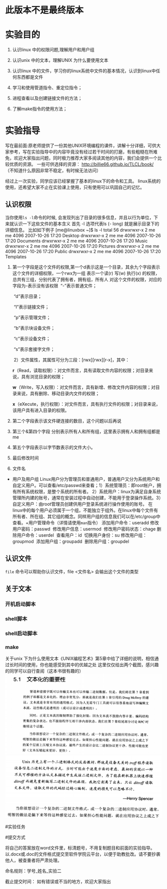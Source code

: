 # 此版本不是最终版本

# 实验目的

1. 认识linux 中的权限问题,理解用户和用户组
2. 认识unix 中的文本，理解UNIX 为什么要使用文本
3. 认识linux 中的文件，学习你的linux系统中文件的基本情况，认识到linux中任何东西都是文件

4. 学习和使用管道指令、重定位指令；
5. 进程查看以及创建链接文件的方法；
6. 了解make指令的使用方法；

# 实验指导
写在最前面:原老师提供了一份其他UNIX环境编程的课件，讲解十分详细，可供大家参考，写在实验指导中的内容毕竟没有经过若干时间的打磨，有些粗糙在所难免，欢迎大家指出问题，同时极力推荐大家多阅读其他的内容，我们会提供一个比较优质的资源。
一些可供选择的资源：
http://billie66.github.io/TLCL/book/  （不知道什么原因非常不稳定，有时候无法访问）


经过上一次实验，同学应该已经掌握了基本的linux下的命令和工具。
linux系统的使用，还希望大家不止在实验课上使用，只有使用可以巩固自己的记忆。 

## 认识权限 

当你使用`ls -l`命令的时候, 会发现列出了目录的很多信息，并且以行为单位，下来就认识一下这些文件的基本含义
首先 -l 选项代表ls (- long) 就是展示目录下的详细信息。 比如如下例子
[me@linuxbox ~]$ ls -l
total 56
drwxrwxr-x 2  me  me  4096  2007-10-26  17:20  Desktop
drwxrwxr-x 2  me  me  4096  2007-10-26  17:20  Documents
drwxrwxr-x 2  me  me  4096  2007-10-26  17:20  Music
drwxrwxr-x 2  me  me  4096  2007-10-26  17:20  Pictures
drwxrwxr-x 2  me  me  4096  2007-10-26  17:20  Public
drwxrwxr-x 2  me  me  4096  2007-10-26  17:20  Templates

1. 第一个字段是这个文件的权限,第一个d表示这是一个目录，其余九个字段表示这个文件的详细权限，一个rwx为一组 表示一个读(r) 写(w) 执行(x) 的权限，总共有三组，分别代表了拥有者，拥有组，所有人 对这个文件的权限，对应的字段为-表示没有该权限
   ​		“-”表示普通文件；

   ​		“d”表示目录；

   ​		“l”表示链接文件；

   ​		“p”表示管理文件；

   ​		“b”表示块设备文件；

   ​		“c”表示设备文件；

   ​		“s”表示套接字文件；

   ​	2）文件属性，其属性可分为三段：\[rwx]\[rwx][r-x]，其中：

   ​		**r**（Read，读取权限）：对文件而言，具有读取文件内容的权限；对目录来说，具有浏览目录的权限；

   ​		**w**（Write，写入权限）：对文件而言，具有新增、修改文件内容的权限；对目录来说，具有删除、移动目录内文件的权限；

   ​		**x**（eXecute，执行权限）：对文件而言，具有执行文件的权限；对目录来说，该用户具有进入目录的权限。

2. 第二个字段表示该文件硬连接的数目，这个问题以后再说
3. 第三个&第四个字段 分别表示所有人和所有组，这里表示拥有人和拥有组都是me 
4. 第五个字段表示以字节数表示的文件大小。
5. 最后修改时间
6. 文件名
+ 用户及用户组
Linux用户分为管理员和普通用户，普通用户又分为系统用户和自定义用户。可以查看/etc/passwd来查看；
   ​	1）系统管理员：即root帐户，拥有所有系统权限，是整个系统的所有者。
   ​	2）系统用户：linux为满足自身系统管理所内建的账号，通常在安装过程中自动创建，不能用于登录操作系统。
   ​	3）自定义用户：由root管理员创建供用户登录系统进行操作使用的账号。
   ​	在linux中的每个用户必须属于一个组，不能独立于组外。在linux中每个文件有所有者、所在组、其它组的概念。同样用户组的信息我们可以在/etc/group中查看。
​+用户管理命令（详情请使用`man`指令）
         添加用户命令：useradd
​			修改用户密码：passwd
​			修改用户信息：usermod
​			修改用户密码状态：chage
​			删除用户命令：userdel
​			查看用户：id
​			切换用户身份：su
​			修改用户组：groupmod
​			添加用户组：groupadd
​			删除用户组：groupdel
## 认识文件
`file` 命令可以帮助你认识文件，file <文件名> 会输出这个文件的类型 

## 关于文本

### 开机启动脚本 

### shell脚本

### shell启动脚本

### make 


关于unix 下为什么使用文本《UNIX编程艺术》第5章中给了详细的说明，相信通过长时间的使用，你也能感受到其中的优越之处
这里仅仅给出两个截图，感兴趣的同学可以自行查阅（这本书很有趣的）
![例子1](https://github.com/sfzyk/system-programming-ta/blob/master/example1.png)
![例子2](https://github.com/sfzyk/system-programming-ta/blob/master/example2.png)
![重点](https://github.com/sfzyk/system-programming-ta/blob/master/example3.png)

#实验任务


#提交方式

将自己的答案放在word文件里，标清题号，不用复制题目和前面的实验指导。以.docx或.doc的文件格式提交至软件学院云平台，以便于助教批改。请不要抄袭他人，被查重者将严肃处理。

命名规则：学号\_姓名\_实验二

截止提交时间：
如有错误或不当的地方，欢迎大家指出